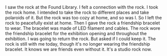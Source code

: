 I saw the rock at the Found Library. I felt a connection with the rock. I took the rock home. I intended to take the rock to different places and take polaroids of it. But the rock was too cozy at home, and so was I. So I left the rock to peacefully exist at home. Then I gave the rock a friendship bracelet to wear. The bracelet was made of LED filament and cables. The rock wore the friendship bracelet for the exhibition opening and throughout the exhibition. I was going to return the rock. But asked if I could keep it. The rock is still with me today, though it's no longer wearing the friendship bracelet. It knows we are friends even without it. It's a studio rock now.